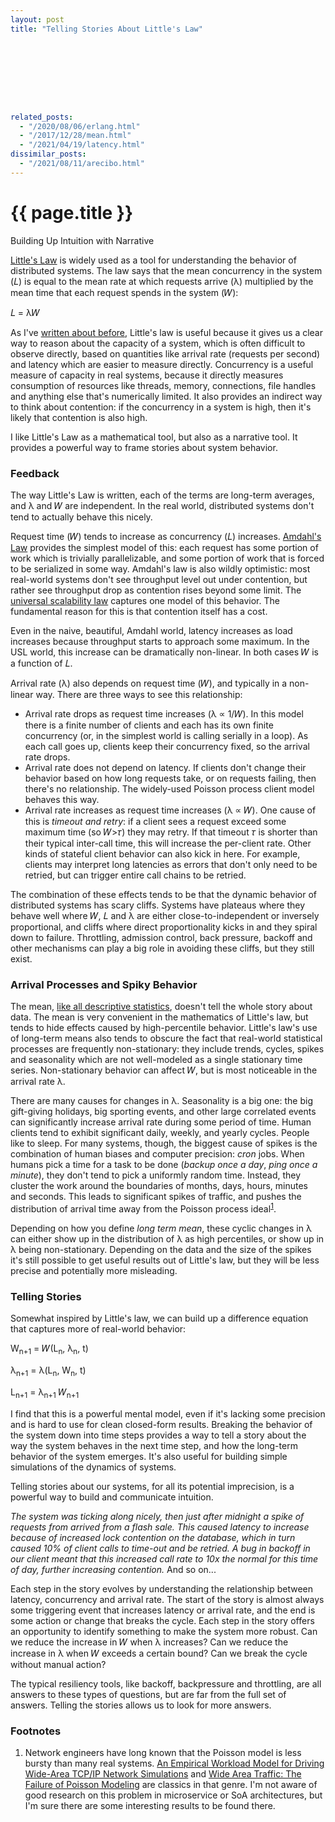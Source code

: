 ```yaml
---
layout: post
title: "Telling Stories About Little's Law"









related_posts:
  - "/2020/08/06/erlang.html"
  - "/2017/12/28/mean.html"
  - "/2021/04/19/latency.html"
dissimilar_posts:
  - "/2021/08/11/arecibo.html"
---
```

{{ page.title }}
================

<p class="meta">Building Up Intuition with Narrative</p>

[Little's Law](https://en.wikipedia.org/wiki/Little's_law) is widely used as a tool for understanding the behavior of distributed systems. The law says that the mean concurrency in the system (𝐿) is equal to the mean rate at which requests arrive (λ) multiplied by the mean time that each request spends in the system (𝑊):

𝐿 = λ𝑊

As I've [written about before](//brooker.co.za/blog/2017/12/28/mean.html), Little's law is useful because it gives us a clear way to reason about the capacity of a system, which is often difficult to observe directly, based on quantities like arrival rate (requests per second) and latency which are easier to measure directly. Concurrency is a useful measure of capacity in real systems, because it directly measures consumption of resources like threads, memory, connections, file handles and anything else that's numerically limited. It also provides an indirect way to think about contention: if the concurrency in a system is high, then it's likely that contention is also high.

I like Little's Law as a mathematical tool, but also as a narrative tool. It provides a powerful way to frame stories about system behavior.

### Feedback
The way Little's Law is written, each of the terms are long-term averages, and λ and 𝑊 are independent. In the real world, distributed systems don't tend to actually behave this nicely.

Request time (𝑊) tends to increase as concurrency (𝐿) increases. [Amdahl's Law](https://en.wikipedia.org/wiki/Amdahl%27s_law) provides the simplest model of this: each request has some portion of work which is trivially parallelizable, and some portion of work that is forced to be serialized in some way. Amdahl's law is also wildly optimistic: most real-world systems don't see throughput level out under contention, but rather see throughput drop as contention rises beyond some limit. The [universal scalability law](http://www.perfdynamics.com/Manifesto/USLscalability.html) captures one model of this behavior. The fundamental reason for this is that contention itself has a cost.

Even in the naive, beautiful, Amdahl world, latency increases as load increases because throughput starts to approach some maximum. In the USL world, this increase can be dramatically non-linear. In both cases 𝑊 is a function of 𝐿.

Arrival rate (λ) also depends on request time (𝑊), and typically in a non-linear way. There are three ways to see this relationship:

- Arrival rate drops as request time increases (λ ∝ 1/𝑊). In this model there is a finite number of clients and each has its own finite concurrency (or, in the simplest world is calling serially in a loop). As each call goes up, clients keep their concurrency fixed, so the arrival rate drops.
- Arrival rate does not depend on latency. If clients don't change their behavior based on how long requests take, or on requests failing, then there's no relationship. The widely-used Poisson process client model behaves this way.
- Arrival rate increases as request time increases (λ ∝ 𝑊). One cause of this is *timeout and retry*: if a client sees a request exceed some maximum time (so 𝑊>𝜏) they may retry. If that timeout 𝜏 is shorter than their typical inter-call time, this will increase the per-client rate. Other kinds of stateful client behavior can also kick in here. For example, clients may interpret long latencies as errors that don't only need to be retried, but can trigger entire call chains to be retried.

The combination of these effects tends to be that the dynamic behavior of distributed systems has scary cliffs. Systems have plateaus where they behave well where 𝑊, 𝐿 and λ are either close-to-independent or inversely proportional, and cliffs where direct proportionality kicks in and they spiral down to failure. Throttling, admission control, back pressure, backoff and other mechanisms can play a big role in avoiding these cliffs, but they still exist.

### Arrival Processes and Spiky Behavior
The mean, [like all descriptive statistics](//brooker.co.za/blog/2017/12/28/mean.html), doesn't tell the whole story about data. The mean is very convenient in the mathematics of Little's law, but tends to hide effects caused by high-percentile behavior. Little's law's use of long-term means also tends to obscure the fact that real-world statistical processes are frequently non-stationary: they include trends, cycles, spikes and seasonality which are not well-modeled as a single stationary time series. Non-stationary behavior can affect 𝑊, but is most noticeable in the arrival rate λ.

There are many causes for changes in λ. Seasonality is a big one: the big gift-giving holidays, big sporting events, and other large correlated events can significantly increase arrival rate during some period of time. Human clients tend to exhibit significant daily, weekly, and yearly cycles. People like to sleep. For many systems, though, the biggest cause of spikes is the combination of human biases and computer precision: *cron* jobs. When humans pick a time for a task to be done (*backup once a day*, *ping once a minute*), they don't tend to pick a uniformly random time. Instead, they cluster the work around the boundaries of months, days, hours, minutes and seconds. This leads to significant spikes of traffic, and pushes the distribution of arrival time away from the Poisson process ideal<sup>[1](#foot1)</sup>.

Depending on how you define *long term mean*, these cyclic changes in λ can either show up in the distribution of λ as high percentiles, or show up in λ being non-stationary. Depending on the data and the size of the spikes it's still possible to get useful results out of Little's law, but they will be less precise and potentially more misleading.

### Telling Stories
Somewhat inspired by Little's law, we can build up a difference equation that captures more of real-world behavior:

W<sub>n+1</sub> = 𝑊(L<sub>n</sub>, λ<sub>n</sub>, t)

λ<sub>n+1</sub> = λ(L<sub>n</sub>, W<sub>n</sub>, t)

L<sub>n+1</sub> = λ<sub>n+1</sub> 𝑊<sub>n+1</sub>

I find that this is a powerful mental model, even if it's lacking some precision and is hard to use for clean closed-form results. Breaking the behavior of the system down into time steps provides a way to tell a story about the way the system behaves in the next time step, and how the long-term behavior of the system emerges. It's also useful for building simple simulations of the dynamics of systems.

Telling stories about our systems, for all its potential imprecision, is a powerful way to build and communicate intuition.

*The system was ticking along nicely, then just after midnight a spike of requests from arrived from a flash sale. This caused latency to increase because of increased lock contention on the database, which in turn caused 10% of client calls to time-out and be retried. A bug in backoff in our client meant that this increased call rate to 10x the normal for this time of day, further increasing contention.* And so on...

Each step in the story evolves by understanding the relationship between latency, concurrency and arrival rate. The start of the story is almost always some triggering event that increases latency or arrival rate, and the end is some action or change that breaks the cycle. Each step in the story offers an opportunity to identify something to make the system more robust. Can we reduce the increase in 𝑊 when λ increases? Can we reduce the increase in λ when 𝑊 exceeds a certain bound? Can we break the cycle without manual action?

The typical resiliency tools, like backoff, backpressure and throttling, are all answers to these types of questions, but are far from the full set of answers. Telling the stories allows us to look for more answers.

### Footnotes

 1. <a name="foot1"></a> Network engineers have long known that the Poisson model is less bursty than many real systems. [An Empirical Workload Model for Driving Wide-Area TCP/IP Network Simulations](https://pdfs.semanticscholar.org/3226/e025b4ab4afa664b2c9b0418227ee76ac13c.pdf) and [Wide Area Traffic: The Failure of Poisson Modeling](http://cs.uccs.edu/~cchow/pub/master/xhe/doc/p226-paxson-floyd.pdf) are classics in that genre. I'm not aware of good research on this problem in microservice or SoA architectures, but I'm sure there are some interesting results to be found there.